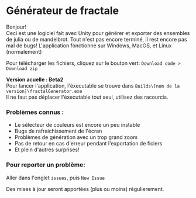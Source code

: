 # Générateur de fractale

Bonjour!<br>
Ceci est une logiciel fait avec Unity pour générer et exporter des ensembles de julia ou de mandelbrot. Tout n'est pas encore terminé, il rest encore pas mal de bugs!
L'application fonctionne sur Windows, MacOS, et Linux (normalement)

Pour télécharger les fichiers, cliquez sur le bouton vert:
`Download code > Download zip`

<strong> Version acuelle : Beta2 </strong><br>
Pour lancer l'application, l'éxecutable se trouve dans ``Builds\[nom de la version]\fractalGenerator.exe`` <br>
Il ne faut pas déplacer l'éxecutable tout seul, utilisez des racourcis.

### Problèmes connus :
* Le sélecteur de couleurs est encore un peu instable
* Bugs de rafraichissement de l'écran
* Problèmes de génération avec un trop grand zoom
* Pas de retour en cas d'erreur pendant l'exportation de ficiers
* Et plein d'autres surprises!

### Pour reporter un problème:
Aller dans l'onglet ``issues``, puis ``New Issue``

Des mises à jour seront apportées (plus ou moins) régulierement.
